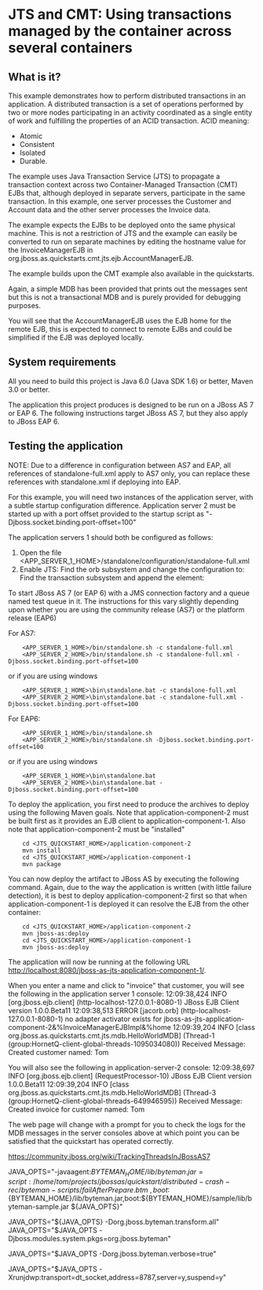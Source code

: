 JTS and CMT: Using transactions managed by the container across several containers 
==================================================================================

What is it?
-----------

This example demonstrates how to perform distributed transactions in an application. A 
distributed transaction is a set of operations performed by two or more nodes 
participating in an activity coordinated as a single entity of work and fulfilling
the properties of an ACID transaction. ACID meaning:

* Atomic
* Consistent
* Isolated
* Durable.

The example uses Java Transaction Service (JTS) to propagate a transaction context across 
two Container-Managed Transaction (CMT) EJBs that, although deployed in separate servers,
participate in the same transaction. In this example, one server processes the 
Customer and Account data and the other server processes the Invoice data.

The example expects the EJBs to be deployed onto the same physical machine. This is not a 
restriction of JTS and the example can easily be converted to run on separate machines by 
editing the hostname value for the InvoiceManagerEJB in org.jboss.as.quickstarts.cmt.jts.ejb.AccountManagerEJB.

The example builds upon the CMT example also available in the quickstarts. 

Again, a simple MDB has been provided that prints out the messages sent but this is not a 
transactional MDB and is purely provided for debugging purposes.

You will see that the AccountManagerEJB uses the EJB home for the remote EJB, this is expected
to connect to remote EJBs and could be simplified if the EJB was deployed locally.


System requirements
-------------------

All you need to build this project is Java 6.0 (Java SDK 1.6) or better, Maven 3.0 or better.

The application this project produces is designed to be run on a JBoss AS 7 or EAP 6. 
The following instructions target JBoss AS 7, but they also apply to JBoss EAP 6.


Testing the application
-------------------------

NOTE: Due to a difference in configuration between AS7 and EAP, all references of standalone-full.xml
apply to AS7 only, you can replace these references with standalone.xml if deploying into EAP.


For this example, you will need two instances of the application server, with a subtle startup 
configuration difference. Application server 2 must be started up with a port offset provided
to the startup script as "-Djboss.socket.binding.port-offset=100"

The application servers 1 should both be configured as follows:

1.	Open the file <APP_SERVER_1_HOME>/standalone/configuration/standalone-full.xml
2.	Enable JTS:
	Find the orb subsystem and change the configuration to:
        <subsystem xmlns="urn:jboss:domain:jacorb:1.1">
            <orb>
                <initializers security="on" transactions="on"/>
            </orb>
        </subsystem>
    Find the transaction subsystem and append the <jts/> element:
        <subsystem xmlns="urn:jboss:domain:transactions:1.1">
            <!-- LEAVE EXISTING CONFIG AND APPEND THE FOLLOWING -->
            <jts/>
        </subsystem>
		

To start JBoss AS 7 (or EAP 6) with a JMS connection factory and a queue named test queue in it. The instructions
for this vary slightly depending upon whether you are using the community release (AS7) or the platform release (EAP6)

For AS7:

		<APP_SERVER_1_HOME>/bin/standalone.sh -c standalone-full.xml
		<APP_SERVER_2_HOME>/bin/standalone.sh -c standalone-full.xml -Djboss.socket.binding.port-offset=100

or if you are using windows

		<APP_SERVER_1_HOME>\bin\standalone.bat -c standalone-full.xml
		<APP_SERVER_2_HOME>\bin\standalone.bat -c standalone-full.xml -Djboss.socket.binding.port-offset=100

For EAP6:

		<APP_SERVER_1_HOME>/bin/standalone.sh
		<APP_SERVER_2_HOME>/bin/standalone.sh -Djboss.socket.binding.port-offset=100

or if you are using windows

		<APP_SERVER_1_HOME>\bin\standalone.bat
		<APP_SERVER_2_HOME>\bin\standalone.bat -Djboss.socket.binding.port-offset=100


To deploy the application, you first need to produce the archives to deploy using
the following Maven goals. Note that application-component-2 must be built first as it provides an EJB client
to application-component-1. Also note that application-component-2 must be "installed"

		cd <JTS_QUICKSTART_HOME>/application-component-2
		mvn install
		cd <JTS_QUICKSTART_HOME>/application-component-1
		mvn package
		
You can now deploy the artifact to JBoss AS by executing the following command. Again, due to the way the 
application is written (with little failure detection), it is best to deploy application-component-2 first
so that when application-component-1 is deployed it can resolve the EJB from the other container: 
		
		cd <JTS_QUICKSTART_HOME>/application-component-2
		mvn jboss-as:deploy
		cd <JTS_QUICKSTART_HOME>/application-component-1
		mvn jboss-as:deploy

The application will now be running at the following URL <http://localhost:8080/jboss-as-jts-application-component-1/>.

When you enter a name and click to "invoice" that customer, you will see the following in the application server 1 console:
12:09:38,424 INFO  [org.jboss.ejb.client] (http-localhost-127.0.0.1-8080-1) JBoss EJB Client version 1.0.0.Beta11
12:09:38,513 ERROR [jacorb.orb] (http-localhost-127.0.0.1-8080-1) no adapter activator exists for jboss-as-jts-application-component-2&%InvoiceManagerEJBImpl&%home
12:09:39,204 INFO  [class org.jboss.as.quickstarts.cmt.jts.mdb.HelloWorldMDB] (Thread-1 (group:HornetQ-client-global-threads-1095034080)) Received Message: Created customer named: Tom

You will also see the following in application-server-2 console:
12:09:38,697 INFO  [org.jboss.ejb.client] (RequestProcessor-10) JBoss EJB Client version 1.0.0.Beta11
12:09:39,204 INFO  [class org.jboss.as.quickstarts.cmt.jts.mdb.HelloWorldMDB] (Thread-3 (group:HornetQ-client-global-threads-649946595)) Received Message: Created invoice for customer named: Tom

The web page will change with a prompt for you to check the logs for the MDB messages in the server consoles above at which point you can be satisfied that the quickstart
has operated correctly.



https://community.jboss.org/wiki/TrackingThreadsInJBossAS7

JAVA_OPTS="-javaagent:${BYTEMAN_HOME}/lib/byteman.jar=script:/home/tom/projects/jbossas/quickstart/distributed-crash-rec/byteman-scripts/failAfterPrepare.btm\
,boot:${BYTEMAN_HOME}/lib/byteman.jar,boot:${BYTEMAN_HOME}/sample/lib/byteman-sample.jar ${JAVA_OPTS}"


JAVA_OPTS="${JAVA_OPTS} -Dorg.jboss.byteman.transform.all"
JAVA_OPTS="$JAVA_OPTS -Djboss.modules.system.pkgs=org.jboss.byteman"

JAVA_OPTS="$JAVA_OPTS -Dorg.jboss.byteman.verbose=true"

JAVA_OPTS="$JAVA_OPTS -Xrunjdwp:transport=dt_socket,address=8787,server=y,suspend=y"
